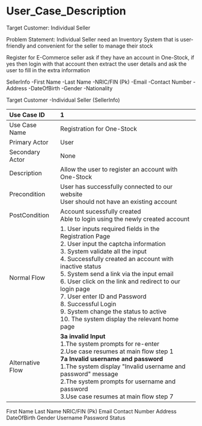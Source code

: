# User_Case_Description
Target Customer: Individual Seller

Problem Statement: Individual Seller need an Inventory System that is user-friendly and convenient for the seller to manage their stock


Register for E-Commerce seller  ask if they have an account in One-Stock, if yes then login with that account then extract the user details and ask the user to fill in the extra information


SellerInfo
-First Name 
-Last Name
-NRIC/FIN (Pk)
-Email
-Contact Number
-Address
-DateOfBirth
-Gender
-Nationality



Target Customer
-Individual Seller (SellerInfo)

Use Case ID | 1
:---------- | :-
Use Case Name | Registration for One-Stock
Primary Actor | User
Secondary Actor | None
Description | Allow the user to register an account with One-Stock 
Precondition | User has successfully connected to our website <br/> User should not have an existing account
PostCondition | Account sucessfully created <br/> Able to login using the newly created account 
Normal Flow | 1. User inputs required fields in the Registration Page <br/> 2. User input the captcha information <br/> 3. System validate all the input <br/> 4. Successfully created an account with inactive status <br/> 5. System send a link via the input email <br/> 6. User click on the link and redirect to our login page<br/> 7. User enter ID and Password <br/> 8. Successful Login <br/> 9. System change the status to active <br/> 10. The system display the relevant home page
Alternative Flow | **3a invalid Input** <br/> 1.The system prompts for re-enter <br/> 2.Use case resumes at main flow step 1 <br/> **7a Invalid username and password** <br/> 1.The system display "Invalid username and password" message <br/>2.The system prompts for username and password <br/>3.Use case resumes at main flow step 7
















First Name 
Last Name
NRIC/FIN (Pk)
Email
Contact Number
Address
DateOfBirth
Gender
Username
Password
Status
